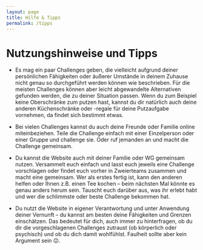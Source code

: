 ```yaml
---
layout: page
title: Hilfe & Tipps
permalink: /tipps
---
```


# Nutzungshinweise und Tipps

* 	Es mag ein paar Challenges geben, die vielleicht aufgrund deiner persönlichen Fähigkeiten oder äußerer Umstände in deinem Zuhause nicht genau so durchgeführt werden können wie beschrieben. Für die meisten Challenges können aber leicht abgewandelte Alternativen gefunden werden, die zu deiner Situation passen. Wenn du zum Beispiel keine Oberschränke zum putzen hast, kannst du dir natürlich auch deine anderen Küchenschränke oder -regale für deine Putzaufgabe vornehmen, da findet sich bestimmt etwas. 

* Bei vielen Challenges kannst du auch deine Freunde oder Familie online miteinbeziehen. Teile die Challenge einfach mit einer Einzelperson oder einer Gruppe und challenge sie. Oder ruf jemanden an und macht die Challenge gemeinsam. 

* Du kannst die Website auch mit deiner Familie oder WG gemeinsam nutzen. Versammelt euch einfach und lasst euch jeweils eine Challenge vorschlagen oder findet euch vorher in Zweierteams zusammen und macht eine gemeinsam. Wer als erstes fertig ist, kann den anderen helfen oder Ihnen z.B. einen Tee kochen – beim nächsten Mal könnte es genau anders herum sein. Tauscht euch darüber aus, was ihr erlebt habt und wer die schlimmste oder beste Challenge bekommen hat. 

* Du nutzt die Website in eigener Verantwortung und unter Anwendung deiner Vernunft – du kannst am besten deine Fähigkeiten und Grenzen einschätzen. Das bedeutet für dich, auch immer zu hinterfragen, ob du dir die vorgeschlagenen Challenges zutraust (ob körperlich oder psychisch) und ob du dich damit wohlfühlst. Faulheit sollte aber kein Argument sein 😉.
